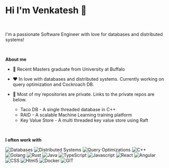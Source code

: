 # Hi I'm Venkatesh 👋

<br />

I'm a passionate Software Engineer with love for databases and distributed systems!

<br />

**About me**

- 💼 Recent Masters graduate from University at Buffalo

- ❤️  In love with databases and distributed systems. Currently working on query optimization and Cockroach DB.

- 💬 Most of my repositories are private. Links to the private repos are below.
  - Taco DB - A single threaded database in C++
  - RAID - A scalable Machine Learning training platform
  - Key Value Store - A multi threaded key value store using Raft


<br />


**I often work with**
<p>
  <img alt="Databases" src="https://img.shields.io/badge/-Databases-764ABC?style=flat-square&logo=postgresql&logoColor=white" />
  <img alt="Distributed Systems" src="https://img.shields.io/badge/-Distributed_Systems-B7178C?style=flat-square&logo=apache%20cassandra&logoColor=white" />
  <img alt="Query Optimizations" src="https://img.shields.io/badge/-Query_Optimizations-E10098?style=flat-square&logo=sqlite&logoColor=white" />
  <img alt="C++" src="https://img.shields.io/badge/-C++-45b8d8?style=flat-square&logo=C%2B%2B&logoColor=white" />
  <img alt="Golang" src="https://img.shields.io/badge/-Golang-8DD6F9?style=flat-square&logo=go&logoColor=white" /> 
  <img alt="Rust" src="https://img.shields.io/badge/-Rust-2088FF?style=flat-square&logo=rust&logoColor=white" />
  <img alt="Java" src="https://img.shields.io/badge/-Java-1a73e8?style=flat-square&logo=coffeescript&logoColor=white" />
  <img alt="TypeScript" src="https://img.shields.io/badge/-TypeScript-007ACC?style=flat-square&logo=typescript&logoColor=white" />
  <img alt="Javascript" src="https://img.shields.io/badge/-Javascript-5849BE?style=flat-square&logo=javascript&logoColor=white" />
  <img alt="React" src="https://img.shields.io/badge/-React-311C87?style=flat-square&logo=react&logoColor=white" />
  <img alt="Angular" src="https://img.shields.io/badge/-Angular-430098?style=flat-square&logo=angular&logoColor=white" />
  <img alt="CSS" src="https://img.shields.io/badge/-CSS-E34F26?style=flat-square&logo=css3&logoColor=white" />
  <img alt="Html5" src="https://img.shields.io/badge/-HTML5-E34F26?style=flat-square&logo=html5&logoColor=white" />
  <img alt="Docker" src="https://img.shields.io/badge/-Docker-46a2f1?style=flat-square&logo=docker&logoColor=white" />
  <img alt="GIT" src="https://img.shields.io/badge/-Git-F05032?style=flat-square&logo=git&logoColor=white" />
</p>
<!--- ![Top Langs](https://github-readme-stats.vercel.app/api/top-langs/?username=blazeey&layout=compact) -->
